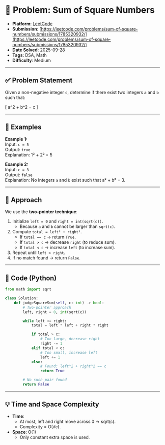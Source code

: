 # 🧲 Problem: Sum of Square Numbers

- **Platform**: [LeetCode](https://leetcode.com/problems/sum-of-square-numbers/description/)
- **Submission**: [https://leetcode.com/problems/sum-of-square-numbers/submissions/1785320932/](https://leetcode.com/problems/sum-of-square-numbers/submissions/1785320932/)
- **Date Solved**: 2025-09-28
- **Tags**: DSA, Math
- **Difficulty**: Medium

---

## ✅ Problem Statement
Given a non-negative integer `c`, determine if there exist two integers `a` and `b` such that:  

\[
a^2 + b^2 = c
\]

---

## 🔹 Examples

**Example 1:**  
Input: `c = 5`  
Output: `true`  
Explanation: 1² + 2² = 5  

**Example 2:**  
Input: `c = 3`  
Output: `false`  
Explanation: No integers `a` and `b` exist such that a² + b² = 3.  

---

## 🔹 Approach

We use the **two-pointer technique**:

1. Initialize `left = 0` and `right = int(sqrt(c))`.  
   - Because `a` and `b` cannot be larger than `sqrt(c)`.  
2. Compute `total = left² + right²`.  
   - If `total == c` → return `True`.  
   - If `total > c` → decrease `right` (to reduce sum).  
   - If `total < c` → increase `left` (to increase sum).  
3. Repeat until `left > right`.  
4. If no match found → return `False`.

---

## 🔹 Code (Python)

```python
from math import sqrt

class Solution:
    def judgeSquareSum(self, c: int) -> bool:
        # Two-pointer approach
        left, right = 0, int(sqrt(c))

        while left <= right:
            total = left * left + right * right

            if total > c:
                # Too large, decrease right
                right -= 1
            elif total < c:
                # Too small, increase left
                left += 1
            else:
                # Found: left^2 + right^2 == c
                return True

        # No such pair found
        return False
```
---

## 💡 Time and Space Complexity
- **Time**: 
    - At most, left and right move across 0 → sqrt(c).
    - Complexity = O(√c).
- **Space**: O(1)
    - Only constant extra space is used.
